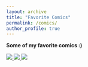 ```yaml
---
layout: archive
title: "Favorite Comics"
permalink: /comics/
author_profile: true
---
```


**Some of my favorite comics :)**


<a href="https://abstrusegoose.com/249">
  <img src="https://abstrusegoose.com/strips/ars_longa_vita_brevis.png">
</a>

<a href="https://phdcomics.com/comics.php?f=2037&gt%3BVacations&lt%3B/a&gt%3B&amp%3Bquot%3B">
  <img src="https://phdcomics.com/comics/archive/phd112219s.gif">
</a>

<a href="https://xkcd.com/303">
  <img src="https://imgs.xkcd.com/comics/compiling.png">
</a>



